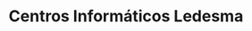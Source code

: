 ---
title: "Centros Informáticos Ledesma"
url: /motril/centros-informaticos-ledesma/
shop: ordenador
---